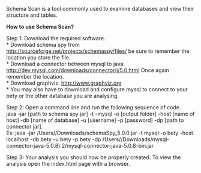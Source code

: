 Schema Scan is a tool commonly used to examine databases and view their structure and tables. 

<strong>How to use Schema Scan?</strong><br>
<p>
Step 1: Download the required software. <br>
* Download schema spy from <a href="http://sourceforge.net/projects/schemaspy/files/">http://sourceforge.net/projects/schemaspy/files/</a> be sure to remember the location you store the file. <br>
* Download a connector between mysql to java. <a href="http://dev.mysql.com/downloads/connector/j/5.0.html"> http://dev.mysql.com/downloads/connector/j/5.0.html</a> Once again remember the location.<br>
* Download graphviz. <a href="http://www.graphviz.org"> http://www.graphviz.org </a><br>
* You may also have to download and configure mysql to connect to your bety or the other database you are analysing.</p>
<p>Step 2: Open a command line and run the following sequence of code.<br>
java -jar [path to schema spy jar] -t -mysql -o [output folder] -host [name of host] -db [name of database] -u [username] -p [password] -dp [path to connector jar].<br>
Ex: 
java -jar /Users//Downloads/schemaSpy_5.0.0.jar  -t mysql -o bety -host localhost -db bety -u bety -p bety -dp /Users//Downloads/mysql-connector-java-5.0.8\ 2/mysql-connector-java-5.0.8-bin.jar <br></p>
Step 3: Your analysis you should now be properly created. To view the analysis open the index.html page with a browser. 
